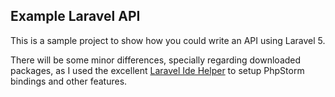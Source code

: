 ## Example Laravel API

 This is a sample project to show how you could write an API using Laravel 5.
  
 There will be some minor differences, specially regarding downloaded packages, as I used the 
 excellent [Laravel Ide Helper](https://github.com/barryvdh/laravel-ide-helper) to setup
 PhpStorm bindings and other features. 